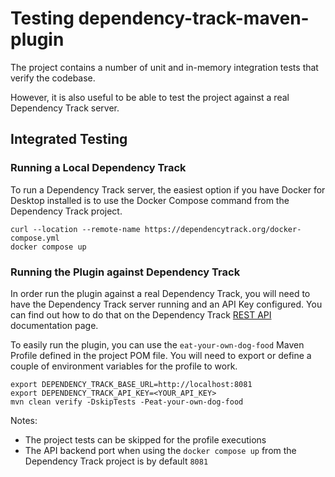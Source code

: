 # Testing dependency-track-maven-plugin
The project contains a number of unit and in-memory integration tests that verify the codebase.

However, it is also useful to be able to test the project against a real Dependency Track server.

## Integrated Testing

### Running a Local Dependency Track
To run a Dependency Track server, the easiest option if you have Docker for Desktop installed is to use
the Docker Compose command from the Dependency Track project.

```shell script
curl --location --remote-name https://dependencytrack.org/docker-compose.yml
docker compose up
```

### Running the Plugin against Dependency Track
In order run the plugin against a real Dependency Track, you will need to have the Dependency Track 
server running and an API Key configured.  You can find out how to do that on the Dependency Track 
[REST API](https://docs.dependencytrack.org/integrations/rest-api/) documentation page.

To easily run the plugin, you can use the `eat-your-own-dog-food` Maven Profile defined in the project POM
file.  You will need to export or define a couple of environment variables for the profile to work.

```shell script
export DEPENDENCY_TRACK_BASE_URL=http://localhost:8081 
export DEPENDENCY_TRACK_API_KEY=<YOUR_API_KEY> 
mvn clean verify -DskipTests -Peat-your-own-dog-food
```

Notes:
- The project tests can be skipped for the profile executions
- The API backend port when using the `docker compose up` from the Dependency Track project is by default `8081`